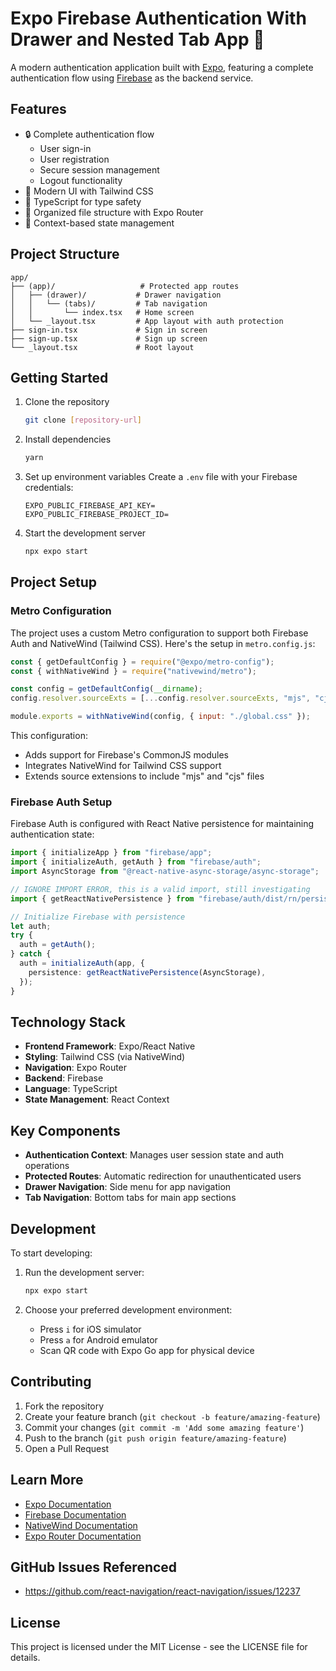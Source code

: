 # Expo Firebase Authentication With Drawer and Nested Tab App 🔐

A modern authentication application built with [Expo](https://expo.dev), featuring a complete authentication flow using [Firebase](https://firebase.google.com/docs) as the backend service.


## Features

- 🔒 Complete authentication flow
  - User sign-in
  - User registration
  - Secure session management
  - Logout functionality
- 📱 Modern UI with Tailwind CSS
- 🎯 TypeScript for type safety
- 📁 Organized file structure with Expo Router
- 🔄 Context-based state management

## Project Structure

```
app/
├── (app)/                   # Protected app routes
│   ├── (drawer)/           # Drawer navigation
│   │   └── (tabs)/         # Tab navigation
│   │       └── index.tsx   # Home screen
│   └── _layout.tsx         # App layout with auth protection
├── sign-in.tsx             # Sign in screen
├── sign-up.tsx             # Sign up screen
└── _layout.tsx             # Root layout
```

## Getting Started

1. Clone the repository

   ```bash
   git clone [repository-url]
   ```

2. Install dependencies

   ```bash
   yarn
   ```

3. Set up environment variables
   Create a `.env` file with your Firebase credentials:

   ```env
   EXPO_PUBLIC_FIREBASE_API_KEY=
   EXPO_PUBLIC_FIREBASE_PROJECT_ID=
   ```

4. Start the development server
   ```bash
   npx expo start
   ```

## Project Setup

### Metro Configuration

The project uses a custom Metro configuration to support both Firebase Auth and NativeWind (Tailwind CSS). Here's the setup in `metro.config.js`:

```javascript
const { getDefaultConfig } = require("@expo/metro-config");
const { withNativeWind } = require("nativewind/metro");

const config = getDefaultConfig(__dirname);
config.resolver.sourceExts = [...config.resolver.sourceExts, "mjs", "cjs"];

module.exports = withNativeWind(config, { input: "./global.css" });
```

This configuration:

- Adds support for Firebase's CommonJS modules
- Integrates NativeWind for Tailwind CSS support
- Extends source extensions to include "mjs" and "cjs" files

### Firebase Auth Setup

Firebase Auth is configured with React Native persistence for maintaining authentication state:

```typescript
import { initializeApp } from "firebase/app";
import { initializeAuth, getAuth } from "firebase/auth";
import AsyncStorage from "@react-native-async-storage/async-storage";

// IGNORE IMPORT ERROR, this is a valid import, still investigating
import { getReactNativePersistence } from "firebase/auth/dist/rn/persistence";

// Initialize Firebase with persistence
let auth;
try {
  auth = getAuth();
} catch {
  auth = initializeAuth(app, {
    persistence: getReactNativePersistence(AsyncStorage),
  });
}
```

## Technology Stack

- **Frontend Framework**: Expo/React Native
- **Styling**: Tailwind CSS (via NativeWind)
- **Navigation**: Expo Router
- **Backend**: Firebase
- **Language**: TypeScript
- **State Management**: React Context

## Key Components

- **Authentication Context**: Manages user session state and auth operations
- **Protected Routes**: Automatic redirection for unauthenticated users
- **Drawer Navigation**: Side menu for app navigation
- **Tab Navigation**: Bottom tabs for main app sections

## Development

To start developing:

1. Run the development server:

   ```bash
   npx expo start
   ```

2. Choose your preferred development environment:
   - Press `i` for iOS simulator
   - Press `a` for Android emulator
   - Scan QR code with Expo Go app for physical device

## Contributing

1. Fork the repository
2. Create your feature branch (`git checkout -b feature/amazing-feature`)
3. Commit your changes (`git commit -m 'Add some amazing feature'`)
4. Push to the branch (`git push origin feature/amazing-feature`)
5. Open a Pull Request

## Learn More

- [Expo Documentation](https://docs.expo.dev/)
- [Firebase Documentation](https://firebase.google.com/docs)
- [NativeWind Documentation](https://www.nativewind.dev/getting-started/expo-router)
- [Expo Router Documentation](https://docs.expo.dev/router/introduction/)

## GitHub Issues Referenced

- https://github.com/react-navigation/react-navigation/issues/12237

## License

This project is licensed under the MIT License - see the LICENSE file for details.
